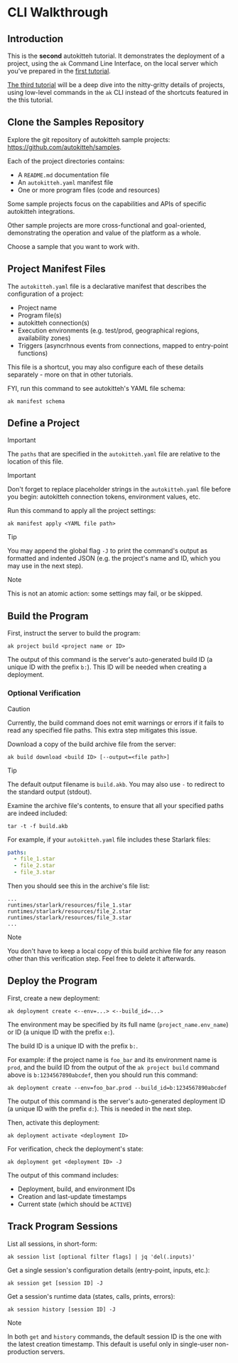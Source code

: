 # CLI Walkthrough

## Introduction

This is the **second** autokitteh tutorial. It demonstrates the deployment of
a project, using the `ak` Command Line Interface, on the local server which
you've prepared in the [first tutorial](./server_setup.md).

[The third tutorial](./project_deep_dive.md) will be a deep dive into the
nitty-gritty details of projects, using low-level commands in the `ak` CLI
instead of the shortcuts featured in the this tutorial.

## Clone the Samples Repository

Explore the git repository of autokitteh sample projects:
<https://github.com/autokitteh/samples>.

Each of the project directories contains:

- A `README.md` documentation file
- An `autokitteh.yaml` manifest file
- One or more program files (code and resources)

Some sample projects focus on the capabilities and APIs of specific autokitteh
integrations.

Other sample projects are more cross-functional and goal-oriented,
demonstrating the operation and value of the platform as a whole.

Choose a sample that you want to work with.

## Project Manifest Files

The `autokitteh.yaml` file is a declarative manifest that describes the
configuration of a project:

- Project name
- Program file(s)
- autokitteh connection(s)
- Execution environments (e.g. test/prod, geographical regions, availability
  zones)
- Triggers (asyncrhnous events from connections, mapped to entry-point
  functions)

This file is a shortcut, you may also configure each of these details
separately - more on that in other tutorials.

FYI, run this command to see autokitteh's YAML file schema:

```console
ak manifest schema
```

## Define a Project

> [!IMPORTANT]
> The `paths` that are specified in the `autokitteh.yaml` file are
> relative to the location of this file.

> [!IMPORTANT]
> Don't forget to replace placeholder strings in the `autokitteh.yaml` file
> before you begin: autokitteh connection tokens, environment values, etc.

Run this command to apply all the project settings:

```console
ak manifest apply <YAML file path>
```

> [!TIP]
> You may append the global flag `-J` to print the command's output as
> formatted and indented JSON (e.g. the project's name and ID, which you may
> use in the next step).

> [!NOTE]
> This is not an atomic action: some settings may fail, or be skipped.

## Build the Program

First, instruct the server to build the program:

```console
ak project build <project name or ID>
```

The output of this command is the server's auto-generated build ID (a unique
ID with the prefix `b:`). This ID will be needed when creating a deployment.

### Optional Verification

> [!CAUTION]
> Currently, the build command does not emit warnings or errors if it fails to
> read any specified file paths. This extra step mitigates this issue.

Download a copy of the build archive file from the server:

```console
ak build download <build ID> [--output=<file path>]
```

> [!TIP]
> The default output filename is `build.akb`. You may also use `-` to redirect
> to the standard output (stdout).

Examine the archive file's contents, to ensure that all your specified paths
are indeed included:

```console
tar -t -f build.akb
```

For example, if your `autokitteh.yaml` file includes these Starlark files:

```yaml
paths:
  - file_1.star
  - file_2.star
  - file_3.star
```

Then you should see this in the archive's file list:

```console
...
runtimes/starlark/resources/file_1.star
runtimes/starlark/resources/file_2.star
runtimes/starlark/resources/file_3.star
...
```

> [!NOTE]
> You don't have to keep a local copy of this build archive file for any
> reason other than this verification step. Feel free to delete it afterwards.

## Deploy the Program

First, create a new deployment:

```console
ak deployment create <--env=...> <--build_id=...>
```

The environment may be specified by its full name (`project_name.env_name`) or
ID (a unique ID with the prefix `e:`).

The build ID is a unique ID with the prefix `b:`.

For example: if the project name is `foo_bar` and its environment name
is `prod`, and the build ID from the output of the `ak project build` command
above is `b:1234567890abcdef`, then you should run this command:

```console
ak deployment create --env=foo_bar.prod --build_id=b:1234567890abcdef
```

The output of this command is the server's auto-generated deployment ID
(a unique ID with the prefix `d:`). This is needed in the next step.

Then, activate this deployment:

```console
ak deployment activate <deployment ID>
```

For verification, check the deployment's state:

```console
ak deployment get <deployment ID> -J
```

The output of this command includes:

- Deployment, build, and environment IDs
- Creation and last-update timestamps
- Current state (which should be `ACTIVE`)

## Track Program Sessions

List all sessions, in short-form:

```console
ak session list [optional filter flags] | jq 'del(.inputs)'
```

Get a single session's configuration details (entry-point, inputs, etc.):

```console
ak session get [session ID] -J
```

Get a session's runtime data (states, calls, prints, errors):

```console
ak session history [session ID] -J
```

> [!NOTE]
> In both `get` and `history` commands, the default session ID is the one with
> the latest creation timestamp. This default is useful only in single-user
> non-production servers.
